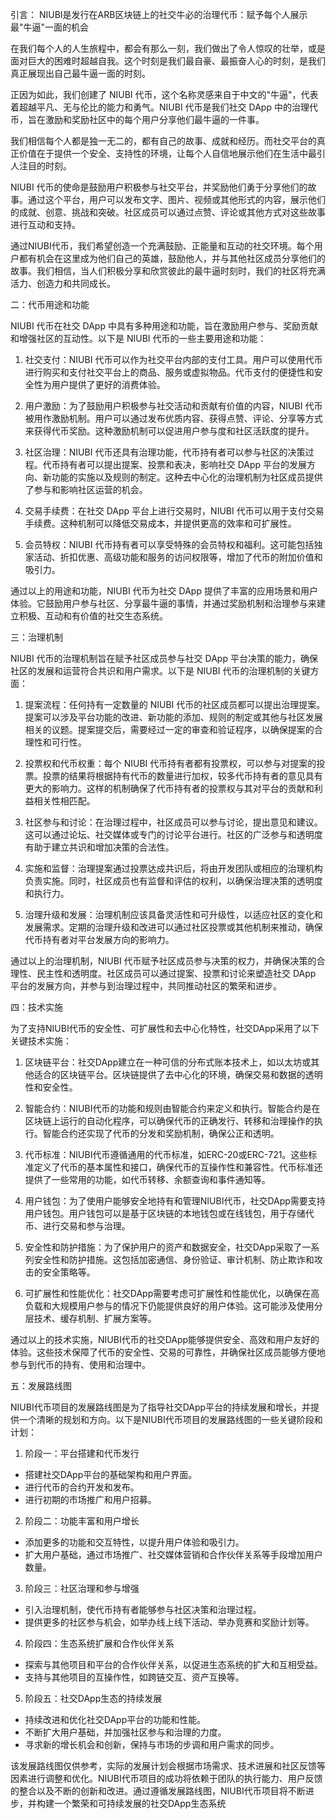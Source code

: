 引言：
NIUBI是发行在ARB区块链上的社交牛必的治理代币：赋予每个人展示最"牛逼"一面的机会

在我们每个人的人生旅程中，都会有那么一刻，我们做出了令人惊叹的壮举，或是面对巨大的困难时超越自我。这个时刻是我们最自豪、最振奋人心的时刻，是我们真正展现出自己最牛逼一面的时刻。

正因为如此，我们创建了 NIUBI 代币，这个名称灵感来自于中文的"牛逼"，代表着超越平凡、无与伦比的能力和勇气。NIUBI 代币是我们社交 DApp 中的治理代币，旨在激励和奖励社区中的每个用户分享他们最牛逼的一件事。

我们相信每个人都是独一无二的，都有自己的故事、成就和经历。而社交平台的真正价值在于提供一个安全、支持性的环境，让每个人自信地展示他们在生活中最引人注目的时刻。

NIUBI 代币的使命是鼓励用户积极参与社交平台，并奖励他们勇于分享他们的故事。通过这个平台，用户可以发布文字、图片、视频或其他形式的内容，展示他们的成就、创意、挑战和突破。社区成员可以通过点赞、评论或其他方式对这些故事进行互动和支持。

通过NIUBI代币，我们希望创造一个充满鼓励、正能量和互动的社交环境。每个用户都有机会在这里成为他们自己的英雄，鼓励他人，并与其他社区成员分享他们的故事。我们相信，当人们积极分享和欣赏彼此的最牛逼时刻时，我们的社区将充满活力、创造力和共同成长。

二：代币用途和功能

NIUBI 代币在社交 DApp 中具有多种用途和功能，旨在激励用户参与、奖励贡献和增强社区的互动性。以下是 NIUBI 代币的一些主要用途和功能：

1. 社交支付：NIUBI 代币可以作为社交平台内部的支付工具。用户可以使用代币进行购买和支付社交平台上的商品、服务或虚拟物品。代币支付的便捷性和安全性为用户提供了更好的消费体验。

2. 用户激励：为了鼓励用户积极参与社交活动和贡献有价值的内容，NIUBI 代币被用作激励机制。用户可以通过发布优质内容、获得点赞、评论、分享等方式来获得代币奖励。这种激励机制可以促进用户参与度和社区活跃度的提升。

3. 社区治理：NIUBI 代币还具有治理功能，代币持有者可以参与社区的决策过程。代币持有者可以提出提案、投票和表决，影响社交 DApp 平台的发展方向、新功能的实施以及规则的制定。这种去中心化的治理机制为社区成员提供了参与和影响社区运营的机会。

4. 交易手续费：在社交 DApp 平台上进行交易时，NIUBI 代币可以用于支付交易手续费。这种机制可以降低交易成本，并提供更高的效率和可扩展性。

5. 会员特权：NIUBI 代币持有者可以享受特殊的会员特权和福利。这可能包括独家活动、折扣优惠、高级功能和服务的访问权限等，增加了代币的附加价值和吸引力。

通过以上的用途和功能，NIUBI 代币为社交 DApp 提供了丰富的应用场景和用户体验。它鼓励用户参与社区、分享最牛逼的事情，并通过奖励机制和治理参与来建立积极、互动和有价值的社交生态系统。

三：治理机制

NIUBI 代币的治理机制旨在赋予社区成员参与社交 DApp 平台决策的能力，确保社区的发展和运营符合共识和用户需求。以下是 NIUBI 代币的治理机制的关键方面：

1. 提案流程：任何持有一定数量的 NIUBI 代币的社区成员都可以提出治理提案。提案可以涉及平台功能的改进、新功能的添加、规则的制定或其他与社区发展相关的议题。提案提交后，需要经过一定的审查和验证程序，以确保提案的合理性和可行性。

2. 投票权和代币权重：每个 NIUBI 代币持有者都有投票权，可以参与对提案的投票。投票的结果将根据持有代币的数量进行加权，较多代币持有者的意见具有更大的影响力。这样的机制确保了代币持有者的投票权与其对平台的贡献和利益相关性相匹配。

3. 社区参与和讨论：在治理过程中，社区成员可以参与讨论，提出意见和建议。这可以通过论坛、社交媒体或专门的讨论平台进行。社区的广泛参与和透明度有助于建立共识和增加决策的合法性。

4. 实施和监督：治理提案通过投票达成共识后，将由开发团队或相应的治理机构负责实施。同时，社区成员也有监督和评估的权利，以确保治理决策的透明度和执行力。

5. 治理升级和发展：治理机制应该具备灵活性和可升级性，以适应社区的变化和发展需求。定期的治理升级和改进可以通过社区投票或其他机制来推动，确保代币持有者对平台发展方向的影响力。

通过以上的治理机制，NIUBI 代币赋予社区成员参与决策的权力，并确保决策的合理性、民主性和透明度。社区成员可以通过提案、投票和讨论来塑造社交 DApp 平台的发展方向，并参与到治理过程中，共同推动社区的繁荣和进步。

四：技术实施

为了支持NIUBI代币的安全性、可扩展性和去中心化特性，社交DApp采用了以下关键技术实施：

1. 区块链平台：社交DApp建立在一种可信的分布式账本技术上，如以太坊或其他适合的区块链平台。区块链提供了去中心化的环境，确保交易和数据的透明性和安全性。

2. 智能合约：NIUBI代币的功能和规则由智能合约来定义和执行。智能合约是在区块链上运行的自动化程序，可以确保代币的正确发行、转移和治理操作的执行。智能合约还实现了代币的分发和奖励机制，确保公正和透明。

3. 代币标准：NIUBI代币遵循通用的代币标准，如ERC-20或ERC-721。这些标准定义了代币的基本属性和接口，确保代币的互操作性和兼容性。代币标准还提供了一些常用的功能，如代币转移、余额查询和事件通知等。

4. 用户钱包：为了使用户能够安全地持有和管理NIUBI代币，社交DApp需要支持用户钱包。用户钱包可以是基于区块链的本地钱包或在线钱包，用于存储代币、进行交易和参与治理。

5. 安全性和防护措施：为了保护用户的资产和数据安全，社交DApp采取了一系列安全性和防护措施。这包括加密通信、身份验证、审计机制、防止欺诈和攻击的安全策略等。

6. 可扩展性和性能优化：社交DApp需要考虑可扩展性和性能优化，以确保在高负载和大规模用户参与的情况下仍能提供良好的用户体验。这可能涉及使用分层技术、缓存机制、扩展方案等。

通过以上的技术实施，NIUBI代币的社交DApp能够提供安全、高效和用户友好的体验。这些技术保障了代币的安全性、交易的可靠性，并确保社区成员能够方便地参与到代币的持有、使用和治理中。


五：发展路线图

NIUBI代币项目的发展路线图是为了指导社交DApp平台的持续发展和增长，并提供一个清晰的规划和方向。以下是NIUBI代币项目的发展路线图的一些关键阶段和计划：

1. 阶段一：平台搭建和代币发行
- 搭建社交DApp平台的基础架构和用户界面。
- 进行代币的合约开发和发布。
- 进行初期的市场推广和用户招募。

2. 阶段二：功能丰富和用户增长
- 添加更多的功能和交互特性，以提升用户体验和吸引力。
- 扩大用户基础，通过市场推广、社交媒体营销和合作伙伴关系等手段增加用户数量。

3. 阶段三：社区治理和参与增强
- 引入治理机制，使代币持有者能够参与社区决策和治理过程。
- 提供更多的社区参与机会，如举办线上线下活动、举办竞赛和奖励计划等。

4. 阶段四：生态系统扩展和合作伙伴关系
- 探索与其他项目和平台的合作伙伴关系，以促进生态系统的扩大和互相受益。
- 支持与其他项目的互操作性，如跨链交互、资产互换等。

5. 阶段五：社交DApp生态的持续发展
- 持续改进和优化社交DApp平台的功能和性能。
- 不断扩大用户基础，并加强社区参与和治理的力度。
- 寻求新的增长机会和创新，保持与市场的步调和用户需求的同步。

该发展路线图仅供参考，实际的发展计划会根据市场需求、技术进展和社区反馈等因素进行调整和优化。NIUBI代币项目的成功将依赖于团队的执行能力、用户反馈的整合以及不断的创新和改进。通过遵循发展路线图，NIUBI代币项目将不断进步，并构建一个繁荣和可持续发展的社交DApp生态系统
